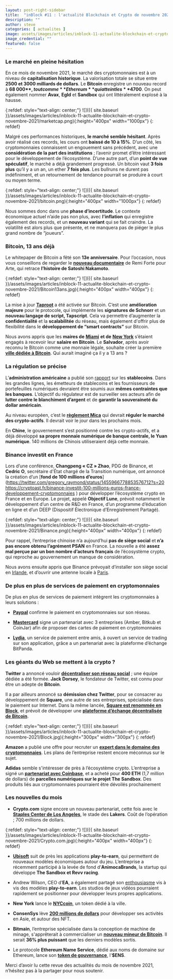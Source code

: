 ```yaml
---
layout: post-right-sidebar
title:  "inBlock #11 : l'actualité Blockchain et Crypto de novembre 2021"
description: ""
author: steve
categories: [ actualites ]
image: assets/images/articles/inblock-11-actualite-blockchain-et-crypto-novembre-2021/1.png
image_credential: ""
featured: false
---
```


### Le marché en pleine hésitation

En ce mois de novembre 2021, le marché des cryptomonnaies est à un niveau de **capitalisation historique**. La valorisation totale se situe entre **2500 et 3000 milliards de dollars**. Le **Bitcoin** enregistre un nouveau record à **68 000$**, tout comme **Ethereum** qui atteint les **4700$**. On peut également nommer **Avax**, **Egld** et **Sandbox** qui ont littéralement explosé à la hausse. 

{:refdef: style="text-align: center;"}
![]({{ site.baseurl }}/assets/images/articles/inblock-11-actualite-blockchain-et-crypto-novembre-2021/marketcap.png){:height="400px" width="1000px"}
{: refdef}

Malgré ces performances historiques, **le marché semble hésitant**. Après avoir réalisé ces records, les cours ont **baissé de 10 à 15%**. D’un côté, les cryptomonnaies connaissent un engouement sans précédent, avec une **considération de la part des institutions** ; l’avenir promet d’être intéressant pour le développement de l’écosystème. D’une autre part, d’un **point de vue spéculatif**, le marché a déjà grandement progressé. Un bitcoin vaut **3 fois plus** qu’il y a un an, un ether **7 fois plus**. Les bullruns ne durent pas indéfiniment, et un retournement de tendance pourrait se produire à court ou moyen terme. 

{:refdef: style="text-align: center;"}
![]({{ site.baseurl }}/assets/images/articles/inblock-11-actualite-blockchain-et-crypto-novembre-2021/bitcoin.png){:height="400px" width="1000px"}
{: refdef}

Nous sommes donc dans une **phase d’incertitude**. Le contexte économique actuel n’aide pas non plus, avec **l’inflation** qui enregistre également des records, et un **nouveau variant** qui se fait craindre. La volatilité est alors plus que présente, et ne manquera pas de piéger le plus grand nombre de “joueurs”. 

### Bitcoin, 13 ans déjà

Le whitepaper de Bitcoin a fêté son **13e anniversaire**. Pour l’occasion, nous vous conseillons de regarder le [**nouveau documentaire**](https://www.youtube.com/watch?v=0ETcLj5jBy4) de Remi Forte pour Arte, qui retrace **l’histoire de Satoshi Nakamoto**.  

{:refdef: style="text-align: center;"}
![]({{ site.baseurl }}/assets/images/articles/inblock-11-actualite-blockchain-et-crypto-novembre-2021/Bitcoin13ans.jpg){:height="400px" width="400px"}
{: refdef}

La mise à jour [**Taproot**](https://bitcoin.fr/activation-de-taproot/) a été activée sur Bitcoin. C’est une **amélioration majeure** pour le protocole, qui implémente les **signatures de Schnorr** et un **nouveau langage de script, Tapscript**. Cela va permettre d’augmenter la **confidentialité** et la **scalabilitée** du réseau, mais également d'offrir plus de flexibilité dans le **développement de “smart contracts”** sur Bitcoin.

Nous avons appris que les **maires de** [**Miami**](https://cryptoast.fr/maire-miami-recevra-prochain-salaire-bitcoin-btc/) **et de** [**New York**](https://cryptoast.fr/nouveau-maire-new-york-recevoir-3-premiers-salaires-bitcoin/) s’étaient engagés à recevoir leur **salaire en Bitcoin**. Le **Salvador**, après avoir reconnu le Bitcoin comme une monnaie légale, souhaite créer la première [**ville dédiée à Bitcoin**](https://cryptoast.fr/salvador-premiere-ville-bitcoin-btc-monde/). Qui aurait imaginé ça il y a 13 ans ? 

### La régulation se précise

L’**administration américaine** a publié son [rapport](https://journalducoin.com/actualites/rapport-choc-maison-blanche-stablecoins/) sur les **stablecoins**. Dans les grandes lignes, les émetteurs de stablecoins et les fournisseurs de portefeuilles numériques devraient être soumis aux **mêmes contraintes que les banques**. L’objectif du régulateur est de surveiller ses acteurs afin de **lutter contre le blanchiment d’argent** et de **garantir la souveraineté du dollar américain**. 

Au niveau européen, c’est le [**règlement Mica**](https://adan.eu/article/comprendre-reglementation-crypto-mica-pilot-regime) qui devrait **réguler le marché des crypto-actifs**. Il devrait voir le jour dans les prochains mois. 

En **Chine**, le gouvernement s’est positionné contre les crypto-actifs, et a déjà développé **sa propre monnaie numérique de banque centrale, le Yuan numérique**. 140 millions de Chinois utiliseraient déjà cette monnaie.

### Binance investit en France

Lors d’une conférence, **Changpeng « CZ » Zhao**, PDG de Binance, et **Cedric O**, secrétaire d'État chargé de la Transition numérique, ont annoncé la création d’un [**fond de 100 millions d’euros**](https://twitter.com/gregory_raymond/status/1455966778853576712?s=20
https://cryptoast.fr/binance-investit-100-millions-euros-france-developpement-cryptomonnaies
) pour développer l’écosystème crypto en France et en Europe. Le projet, appelé **Objectif Lune**, prévoit notamment le développement d’un centre de R&D en France, d’un programme d’éducation en ligne et d’un DEEP (Dispositif Électronique d’Enregistrement Partagé).

{:refdef: style="text-align: center;"}
![]({{ site.baseurl }}/assets/images/articles/inblock-11-actualite-blockchain-et-crypto-novembre-2021/Binance.png){:height="400px" width="400px"}
{: refdef}

Pour rappel, l’entreprise chinoise n’a aujourd’hui **pas de siège social** et **n’a pas encore obtenu l’agrément PSAN** en France. La nouvelle a été **assez mal perçue par un bon nombre d’acteurs français** de l’écosystème crypto, qui reproche au gouvernement un manque de considération. 

Nous avons ensuite appris que Binance prévoyait d’installer son siège social en [Irlande](https://cryptoast.fr/binance-devrait-installer-siege-social-irlande-confirme/), et d’ouvrir une antenne locale à [Paris](https://cryptoast.fr/plateforme-binance-societe-france/). 

### De plus en plus de services de paiement  en cryptomonnaies

De plus en plus de services de paiement intègrent les cryptomonnaies à leurs solutions : 

- [**Paypal**](https://cryptoactu.com/paypal-officialise-paiement-bitcoin-cryptomonnaies/) confirme le paiement en cryptomonnaies sur son réseau.

- [**Mastercard**](https://journalducoin.com/actualites/pourquoi-pas-encore-acces-premiere-carte-crypto-mastercard/) signe un partenariat avec 3 entreprises (Amber, Bitkub et CoinJar) afin de proposer des cartes de paiement en cryptomonnaies

- [**Lydia**](https://lydia-app.com/fr/products/trading.html), un service de paiement entre amis, à ouvert un service de trading sur son application, grâce a un partenariat avec la plateforme d’échange BitPanda. 

### Les géants du Web se mettent à la crypto ?

**Twitter** a annoncé vouloir [**décentraliser son réseau social**](https://cryptoast.fr/twitter-equipe-blockchain-decentralisation/) ; une équipe dédiée a été formée. **Jack Dorsey**, le fondateur de Twitter, est connu pour être un adepte de **Bitcoin**. 

Il a par ailleurs annoncé sa **démission chez Twitter**, pour se consacrer au développement de **Square**, une autre de ses entreprises, spécialisée dans le paiement sur Internet. Dans la même lancée, [**Square est renommée en Block**](https://www.journaldugeek.com/2021/12/02/apres-son-depart-de-twitter-jack-dorsey-change-le-nom-de-square/), et prévoit de développer une [**plateforme d’échange décentralisée de Bitcoin**](https://cryptoast.fr/square-whitepaper-exchange-decentralise-bitcoin/). 

{:refdef: style="text-align: center;"}
![]({{ site.baseurl }}/assets/images/articles/inblock-11-actualite-blockchain-et-crypto-novembre-2021/Block.jpg){:height="300px" width="300px"}
{: refdef}

**Amazon** a publié une offre pour recruter un [**expert dans le domaine des cryptomonnaies**](https://cryptoast.fr/amazon-recrute-specialiste-cryptomonnaies-accelerer-adoption-actifs-numeriques/). Les plans de l’entreprise restent encore méconnus sur le sujet.

**Adidas** semble s'intéresser de près à l’écosystème crypto. L’entreprise a signé un [**partenariat avec Coinbase**](https://cryptoast.fr/adidas-partenariat-coinbas-sandbox-cryptomonnaies/), et a acheté pour **400 ETH** (1,7 million de dollars) de **parcelles numériques sur le projet The Sandbox**. Des produits liés aux cryptomonnaies pourraient être dévoilés prochainement

### Les nouvelles du mois

- **Crypto.com** signe encore un nouveau partenariat, cette fois avec le [**Staples Center de Los Angeles**](https://www.lequipe.fr/Basket/Actualites/Le-staples-center-de-los-angeles-deviendra-le-25-decembre-la-crypto-com-arena/1299309), le stade des **Lakers**. Coût de l’opération ; 700 millions de dollars.

{:refdef: style="text-align: center;"}
![]({{ site.baseurl }}/assets/images/articles/inblock-11-actualite-blockchain-et-crypto-novembre-2021/Crypto.com.jpg){:height="400px" width="400px"}
{: refdef}

- [**Ubisoft**](https://www.nouvelobs.com/economie/20211202.OBS51720/ubisoft-la-blockchain-a-le-pouvoir-de-changer-le-jeu-video.html) suit de près les applications **play-to-earn**, qui permettent de nouveaux modèles économiques autour du jeu. L’entreprise a récemment participé à la levée de fond d’**AnimocaBrands**, la startup qui développe **The Sandbox et Revv racing**. 

- Andrew Wilson, CEO d’**EA**, a également partagé son [enthousiasme](https://www.journaldugeek.com/2021/11/04/voila-pourquoi-ea-games-accueille-les-jeux-nft-a-bras-ouverts/) vis à vis des modèles **play-to-earn**. Les studios de jeux vidéos pourraient rapidement se positionner pour développer leurs propres applications. 

- **New York** lance le [**NYCcoin**](https://cryptoast.fr/new-york-token-nyccoin-nyc/), un token dédié à la ville. 

- **ConsenSys** lève [**200 millions de dollars**](https://cryptoast.fr/consensys-200-millions-dollars-division-tokens-non-fongibles-nfts/) pour développer ses activités en Asie, et autour des NFT. 

- **Bitmain**, l’entreprise spécialisée dans la conception de machine de minage, s'apprêterait à commercialiser un [**nouveau mineur de Bitcoin**](https://www.theblockcrypto.com/linked/123505/bitmain-new-bitcoin-miner-150-terahash). Il serait **36% plus puissant** que les derniers modèles sortis. 

- Le protocole **Ethereum Name Service**, dédié aux noms de domaine sur Ethereum, lance son [**token de gouvernance**](https://cryptoms.fr/economie/2021/11/08/ethereum-name-service-dao-airdrop-ens.html), l'**$ENS**.

Merci d’avoir lu cette revue des actualités du mois de novembre 2021, n’hésitez pas à la partager pour nous soutenir.
